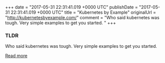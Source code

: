+++
date = "2017-05-31 22:31:41.019 +0000 UTC"
publishDate = "2017-05-31 22:31:41.019 +0000 UTC"
title = "Kubernetes by Example"
originalUrl = "http://kubernetesbyexample.com/"
comment = "Who said kubernetes was tough. Very simple examples to get you started. "
+++

### TLDR

Who said kubernetes was tough. Very simple examples to get you started. 

[Read more](http://kubernetesbyexample.com/)

